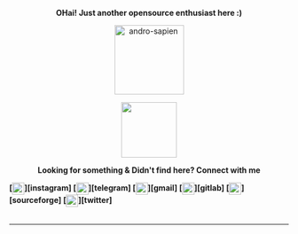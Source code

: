 <p align="center"><strong>OHai! Just another opensource enthusiast here :)</strong></p>
<p align="center"><img width="125" src="https://komarev.com/ghpvc/?username=andro-sapien&style=flat-square" alt="andro-sapien"></p>
<p align="center"><img width="100" src="https://github.githubassets.com/images/mona-whisper.gif"></p>
<p <img align="center" src="https://github-readme-stats.vercel.app/api/top-langs?username=andro-sapien&show_icons=true&locale=en&layout=compact" alt="andro-sapien" /></p>
<p <img align="center" src="https://github-readme-streak-stats.herokuapp.com/?user=andro-sapien&" alt="andro-sapien" /></p>
<p align="center"><strong>Looking for something & Didn't find here? Connect with me <strong></p>
[<img align="center" alt="__alan__mathew__ | Instagram" width="22px" src="https://cdn.jsdelivr.net/npm/simple-icons@v3/icons/instagram.svg" />][instagram]
[<img align="center" alt="alanm07 | Telegram" width="22px" src="https://cdn.jsdelivr.net/npm/simple-icons@v3/icons/telegram.svg" />][telegram]
[<img align="center" alt="Alan Mathew | Gamil" width="22px" src="https://cdn.jsdelivr.net/npm/simple-icons@v3/icons/gmail.svg" />][gmail]
[<img align="center" alt="Alan Mathew | Gitlab" width="22px" src="https://cdn.jsdelivr.net/npm/simple-icons@v3/icons/gitlab.svg" />][gitlab]
[<img align="center" alt="Alan Mathew | SourceForge" width="22px" src="https://cdn.jsdelivr.net/npm/simple-icons@v3/icons/sourceforge.svg" />][sourceforge]
[<img align="center" alt="karthiksp206 | Twitter" width="22px" src="https://cdn.jsdelivr.net/npm/simple-icons@v3/icons/twitter.svg" />][twitter]

<br />
<br />

---

[instagram]: https://instagram.com/__alan__mathew__
[telegram]: https://t.me/androsapien
[gmail]: https://mail.google.com/mail/u/0/alanmadathil007@gmail.com
[gitlab]: https://gitlab.com/alanmathew
[sourceforge]: https://sourceforge.net/u/alanmathhew33
[twitter]: https://twitter.com/alan__mathew
